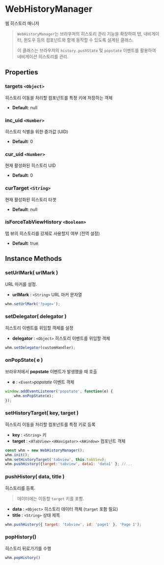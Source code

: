 # WebHistoryManager

웹 히스토리 매니저

> `WebHistoryManager`는 브라우저의 히스토리 관리 기능을 확장하여 탭, 내비게이터, 윈도우 등의 컴포넌트와 함께 동작할 수 있도록 설계된 클래스.
>
> 이 클래스는 브라우저의 `history.pushState` 및 `popstate` 이벤트를 활용하여 네비게이션 히스토리를 관리.

## Properties

### targets `<Object>`

히스토리 이동을 처리할 컴포넌트를 특정 키에 저장하는 객체

* **Default**: null

### inc\_uid `<Number>`

히스토리 식별을 위한 증가값 (UID)

* **Default**: 0

### cur\_uid `<Number>`

현재 활성화된 히스토리 UID

* **Default**: 0

### curTarget `<String>`

현재 활성화된 히스토리 타겟

* **Default**: null

### isForceTabViewHistory `<Boolean>`

탭 뷰의 히스토리를 강제로 사용할지 여부 (전역 설정)

* **Default**: true

## Instance Methods

### setUrlMark( urlMark )

URL 마커를 설정.

* **urlMark** : `<String>` URL 마커 문자열

```js
whm.setUrlMark('?page=');
```

### setDelegator( delegator )

히스토리 이벤트를 위임할 객체를 설정

* **delegator** : `<Object>` 히스토리 이벤트를 위임할 객체

```js
whm.setDelegator(customHandler);
```

### onPopState( e )

브라우저에서 **popstate** 이벤트가 발생했을 때 호출

* **e** : `<Event>`_popstate_ 이벤트 객체

```js
window.addEventListener('popstate', function(e) {
    whm.onPopState(e);
});
```

### setHistoryTarget( key, target )

히스토리 이동을 처리할 컴포넌트를 특정 키로 등록

* **key** : `<String>` 키
* **target** : `<ATabView>` `<ANavigator>` `<AWindow>` 컴포넌트 객체

```js
const whm = new WebHistoryManager();
whm.init();
whm.setHistoryTarget('tabview', this.tabView);
whm.pushHistory({target:'tabview', data1: 'data1' }; //...
```

### pushHistory( data, title )

히스토리를 등록.

> 데이터에는 이동할 `target` 키를 포함.

* **data** : `<Object>` 히스토리 데이터 객체 (`target` 포함 필요)
* **title** : `<String>` 상태 제목

```js
whm.pushHistory({ target: 'tabview', id: 'page1' }, 'Page 1');
```

### popHistory()

히스토리 뒤로가기를 수행

```js
whm.popHistory()
```
